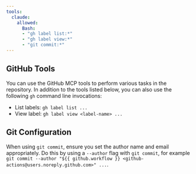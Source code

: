 ```yaml
---
tools:
  claude:
    allowed:
      Bash: 
      - "gh label list:*"
      - "gh label view:*"
      - "git commit:*"
---
```


## GitHub Tools

You can use the GitHub MCP tools to perform various tasks in the repository. In addition to the tools listed below, you can also use the following `gh` command line invocations:

- List labels: `gh label list ...`
- View label: `gh label view <label-name> ...`

## Git Configuration

When using `git commit`, ensure you set the author name and email appropriately. Do this by using a `--author` flag with `git commit`, for example `git commit --author "${{ github.workflow }} <github-actions@users.noreply.github.com>" ...`.
